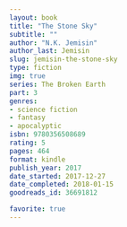 ```yaml
---
layout: book
title: "The Stone Sky"
subtitle: ""
author: "N.K. Jemisin"
author_last: Jemisin
slug: jemisin-the-stone-sky
type: fiction
img: true
series: The Broken Earth
part: 3
genres:
- science fiction
- fantasy
- apocalyptic
isbn: 9780356508689
rating: 5
pages: 464
format: kindle
publish_year: 2017
date_started: 2017-12-27
date_completed: 2018-01-15
goodreads_id: 36691812

favorite: true
---
```

